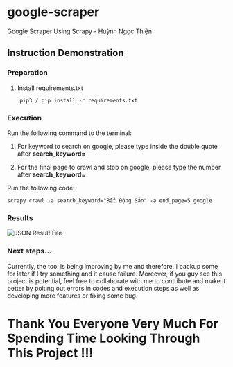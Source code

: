 # google-scraper
Google Scraper Using Scrapy - Huỳnh Ngọc Thiện

## Instruction Demonstration

### Preparation

1. Install requirements.txt

```
    pip3 / pip install -r requirements.txt
```

### Execution

Run the following command to the terminal:

1. For keyword to search on google, please type inside the double quote after **search_keyword=**

1. For the final page to crawl and stop on google, please type the number after **search_keyword=**

Run the following code:

```
scrapy crawl -a search_keyword="Bất Động Sản" -a end_page=5 google
```

### Results

![JSON Result File](https://github.com/WhiteWolf21/google_scraper/blob/master/readme_images/result.png)

### Next steps...

Currently, the tool is being improving by me and therefore, I backup some for later if I try something and it cause failure. Moreover, if you guy see this project is potential, feel free to collaborate with me to contribute and make it better by poiting out errors in codes and execution steps as well as developing more features or fixing some bug.

# Thank You Everyone Very Much For Spending Time Looking Through This Project !!!


